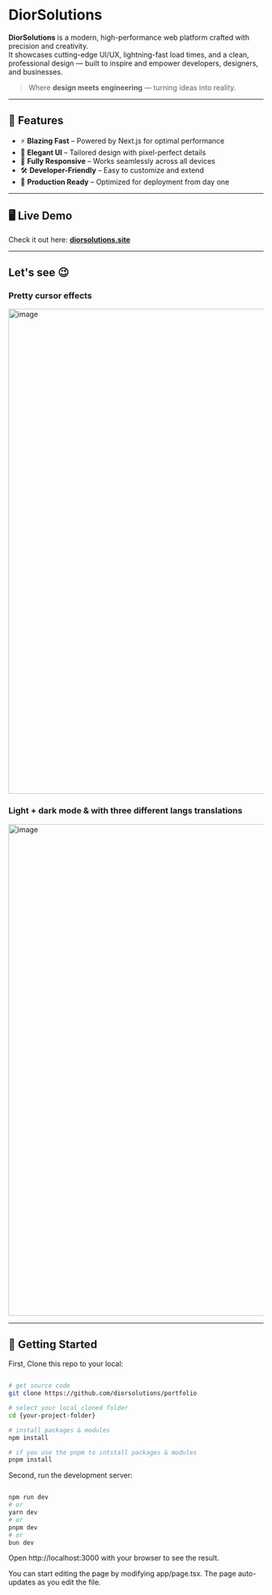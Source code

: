 # DiorSolutions

**DiorSolutions** is a modern, high-performance web platform crafted with precision and creativity.  
It showcases cutting-edge UI/UX, lightning-fast load times, and a clean, professional design — built to inspire and empower developers, designers, and businesses.

> Where **design meets engineering** — turning ideas into reality.

---

## 🌟 Features
- ⚡ **Blazing Fast** – Powered by Next.js for optimal performance
- 🎨 **Elegant UI** – Tailored design with pixel-perfect details
- 📱  **Fully Responsive** – Works seamlessly across all devices
- 🛠 **Developer-Friendly** – Easy to customize and extend
- 🚀 **Production Ready** – Optimized for deployment from day one

---

## 🖥 Live Demo
Check it out here: **[diorsolutions.site](https://diorsolutions.site)**

---

## Let's see 😉

### Pretty cursor effects
<img width="1908" height="957" alt="image" src="https://github.com/user-attachments/assets/d66755a2-6b87-489e-ab20-9b31a7d55c0d" />

### Light + dark mode & with three different langs translations
<img width="1912" height="970" alt="image" src="https://github.com/user-attachments/assets/8489bb20-8327-47a7-b36c-b28a237d69cf" />

---

## 🚀 Getting Started

First, Clone this repo to your local:

```bash

# get source code
git clone https://github.com/diorsolutions/portfolio

# select your local cloned folder
cd {your-project-folder}

# install packages & modules
npm install

# if you use the pnpm to intstall packages & modules
pnpm install

```

Second, run the development server:

```bash

npm run dev
# or
yarn dev
# or
pnpm dev
# or
bun dev

```
Open http://localhost:3000 with your browser to see the result.

You can start editing the page by modifying app/page.tsx.
The page auto-updates as you edit the file.

